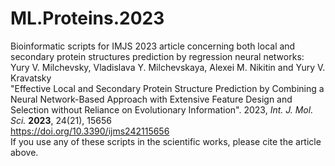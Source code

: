 # ML.Proteins.2023
Bioinformatic scripts for IMJS 2023 article concerning both local and secondary protein structures prediction by regression neural networks: 
<br>Yury V. Milchevsky, Vladislava Y. Milchevskaya, Alexei M. Nikitin and Yury V. Kravatsky
<br>"Effective Local and Secondary Protein Structure Prediction by Combining a Neural Network-Based Approach with Extensive Feature Design and Selection without Reliance on Evolutionary Information". 2023, <I>Int. J. Mol. Sci.</I> <B>2023</B>, 24(21), 15656
<br><a>https://doi.org/10.3390/ijms242115656</a>
<br>If you use any of these scripts in the scientific works, please cite the article above.
